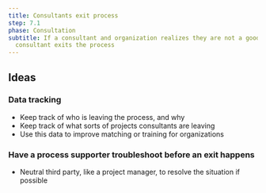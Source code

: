 ```yaml
---
title: Consultants exit process
step: 7.1
phase: Consultation
subtitle: If a consultant and organization realizes they are not a good fit, the
  consultant exits the process
---
```

## Ideas

### Data tracking

* Keep track of who is leaving the process, and why
* Keep track of what sorts of projects consultants are leaving
* Use this data to improve matching or training for organizations

### Have a process supporter troubleshoot before an exit happens

* Neutral third party, like a project manager, to resolve the situation if possible
